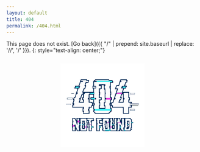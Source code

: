 ```yaml
---
layout: default
title: 404
permalink: /404.html
---
```



This page does not exist. [Go back]({{ "/" | prepend: site.baseurl | replace: '//', '/' }}).
{: style="text-align: center;"}

<div align=center>


<div style="margin:5% 0 5% 0;user-drag: none;-webkit-user-drag: none;user-select: none;-moz-user-select: none;-webkit-user-select: none;-ms-user-select: none;"><img draggable="false" src="/assets/404.gif"></div>

